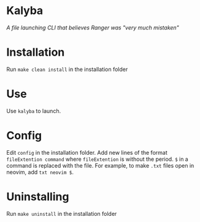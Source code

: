 # Kalyba

*A file launching CLI that believes Ranger was "very much mistaken"*

# Installation

Run `make clean install` in the installation folder

# Use

Use `kalyba` to launch. 

# Config

Edit `config` in the installation folder. Add new lines of the format `fileExtention command` where `fileExtention` is without the period. `$` in a command is replaced with the file. For example, to make `.txt` files open in neovim, add `txt neovim $`. 

# Uninstalling

Run `make uninstall` in the installation folder

